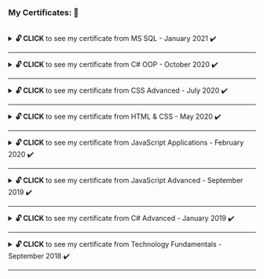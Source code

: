### My Certificates: 📜

<br>
<!-- MS SQL Start -->
<details>
   <summary>
     <strong> 🔓 CLICK </strong> to see my certificate from MS SQL - January 2021 ✔️
   </summary>
<!-- TABLE START -->
   <table border="0.9" width="100%" cellspacing="12" cellpadding="5" align="center">
   <tbody>
      <tr>
      <td align="left" width="50%">
      <a href="https://softuni.bg/certificates/details/97790/27d86c1f">
	<img src="https://i.imgur.com/9ijDkcg.png" width="400">
      </a> 
      </td>
      <td align="right" width="50%">
      <a href="https://softuni.bg/certificates/details/97790/27d86c1f">
        <img src="https://i.imgur.com/o91qNr8.png" width="400">
      </a>
      </td>
      </tr>
   </tbody>
   </table>
<!-- TABLE END -->
</details>
<!-- MS SQL End -->
<hr>
<!-- C# OOP Start -->
<details>
   <summary>
     <strong> 🔓 CLICK </strong> to see my certificate from C# OOP - October 2020 ✔️
   </summary>
<!-- TABLE START -->
   <table border="0.9" width="100%" cellspacing="12" cellpadding="5" align="center">
   <tbody>
      <tr>
      <td align="left" width="50%">
      <a href="https://softuni.bg/certificates/details/95864/115c65bc">
	<img src="https://softuni.bg/certificates/certificates/converttoimage/95864?code=115c65bc" width="400">
      </a> 
      </td>
      <td align="right" width="50%">
      <a href="https://softuni.bg/certificates/details/95864/115c65bc">
	<img src="https://i.imgur.com/r2919kU.png" width="400">
      </a>
      </td>
      </tr>
   </tbody>
   </table>
<!-- TABLE END -->
</details>
<!-- C# OOP End -->
<hr>
<!-- CSS Advanced Start -->
<details>
   <summary>
     <strong> 🔓 CLICK </strong> to see my certificate from CSS Advanced - July 2020 ✔️
   </summary>
<!-- TABLE START -->
   <table border="0.9" width="100%" cellspacing="12" cellpadding="5" align="center">
   <tbody>
      <tr>
      <td align="left" width="50%">
      <a href="https://softuni.bg/certificates/details/87631/d8b5539d">
	<img src="https://softuni.bg/certificates/certificates/converttoimage/87631?code=d8b5539d" width="400">
      </a> 
      </td>
      <td align="right" width="50%">
      <a href="https://softuni.bg/certificates/details/87631/d8b5539d">
	<img src="https://i.imgur.com/oe1UnPO.png" width="400">
      </a>
      </td>
      </tr>
   </tbody>
   </table>
<!-- TABLE END -->
</details>
<!-- CSS Advanced End -->
<hr>
<!-- HTML & CSS Start -->
<details>
   <summary>
     <strong> 🔓 CLICK </strong> to see my certificate from HTML & CSS - May 2020 ✔️
   </summary>
<!-- TABLE START -->
   <table border="0.9" width="100%" cellspacing="12" cellpadding="5" align="center">
   <tbody>
      <tr>
      <td align="left" width="50%">
      <a href="https://softuni.bg/certificates/details/84903/376c266d">
	<img src="https://softuni.bg/certificates/certificates/converttoimage/84903?code=376c266d" width="400">
      </a> 
      </td>
      <td align="right" width="50%">
      <a href="https://softuni.bg/certificates/details/84903/376c266d">
	<img src="https://i.imgur.com/zEEQs7A.png" width="400">
      </a>
      </td>
      </tr>
   </tbody>
   </table>
<!-- TABLE END -->
</details>
<!-- HTML & CSS End -->
<hr>
<!-- JavaScript Applications Start -->
<details>
   <summary>
     <strong> 🔓 CLICK </strong> to see my certificate from JavaScript Applications - February 2020 ✔️
   </summary>
<!-- TABLE START -->
   <table border="0.9" width="100%" cellspacing="12" cellpadding="5" align="center">
   <tbody>
      <tr>
      <td align="left" width="50%">
      <a href="https://softuni.bg/certificates/details/80470/3750ade7">
	<img src="https://softuni.bg/certificates/certificates/converttoimage/80470?code=3750ade7" width="400">
      </a> 
      </td>
      <td align="right" width="50%">
      <a href="https://softuni.bg/certificates/details/80470/3750ade7">
	<img src="https://i.imgur.com/sficZcM.png" width="400">
      </a>
      </td>
      </tr>
   </tbody>
   </table>
<!-- TABLE END -->
</details>
<!-- JavaScript Applications End -->
<hr>
<!-- JavaScript Advanced Start -->
<details>
   <summary>
     <strong> 🔓 CLICK </strong> to see my certificate from JavaScript Advanced - September 2019 ✔️
   </summary>
<!-- TABLE START -->
   <table border="0.9" width="100%" cellspacing="12" cellpadding="5" align="center">
   <tbody>
      <tr>
      <td align="left" width="50%">
      <a href="https://softuni.bg/certificates/details/81303/a8a65ba6">
	<img src="https://softuni.bg/certificates/certificates/converttoimage/81303?code=a8a65ba6" width="400">
      </a> 
      </td>
      <td align="right" width="50%">
      <a href="https://softuni.bg/certificates/details/81303/a8a65ba6">
	<img src="https://i.imgur.com/Td7762L.png" width="400">
      </a>
      </td>
      </tr>
   </tbody>
   </table>
<!-- TABLE END -->
   <img src="https://softuni.bg/certificates/certificates/converttoimage/81303?code=a8a65ba6" width="300">
</details>
<!-- JavaScript Advanced End -->
<hr>
<!-- C# Advanced Start -->
<details>
   <summary>
	    <strong> 🔓 CLICK </strong> to see my certificate from C# Advanced - January 2019 ✔️
   </summary>
   <img src="https://softuni.bg/certificates/certificates/converttoimage/63113?code=c00d4fc8" width="300">
</details>
<!-- C# Advanced End -->
<hr>
<!-- C# Technology Fundamentals Start -->
<details>
   <summary>
	<strong> 🔓 CLICK </strong> to see my certificate from Technology Fundamentals - September 2018 ✔️
   </summary>
   <a href="https://softuni.bg/certificates/details/61142/ca611a05">
	<img src="https://i.imgur.com/hoyXqMB.png" width="300">
   </a>
</details>
<!-- C# Technology Fundamentals End -->
<hr>
